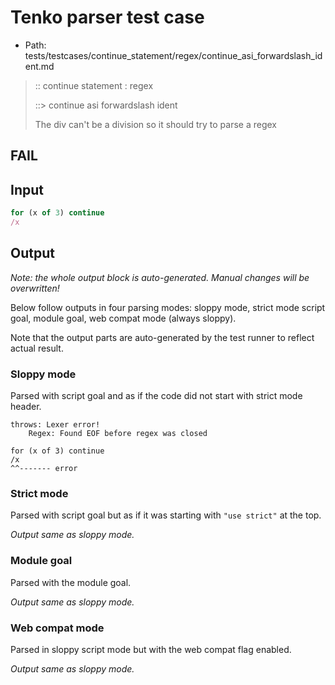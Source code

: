 # Tenko parser test case

- Path: tests/testcases/continue_statement/regex/continue_asi_forwardslash_ident.md

> :: continue statement : regex
>
> ::> continue asi forwardslash ident
>
> The div can't be a division so it should try to parse a regex

## FAIL

## Input

`````js
for (x of 3) continue
/x
`````

## Output

_Note: the whole output block is auto-generated. Manual changes will be overwritten!_

Below follow outputs in four parsing modes: sloppy mode, strict mode script goal, module goal, web compat mode (always sloppy).

Note that the output parts are auto-generated by the test runner to reflect actual result.

### Sloppy mode

Parsed with script goal and as if the code did not start with strict mode header.

`````
throws: Lexer error!
    Regex: Found EOF before regex was closed

for (x of 3) continue
/x
^^------- error
`````

### Strict mode

Parsed with script goal but as if it was starting with `"use strict"` at the top.

_Output same as sloppy mode._

### Module goal

Parsed with the module goal.

_Output same as sloppy mode._

### Web compat mode

Parsed in sloppy script mode but with the web compat flag enabled.

_Output same as sloppy mode._
